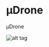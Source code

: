 # μDrone
μDrone

![alt tag]((https://user-images.githubusercontent.com/28555587/84584613-2c174680-ae24-11ea-9a0e-d321c3d0d833.png))
